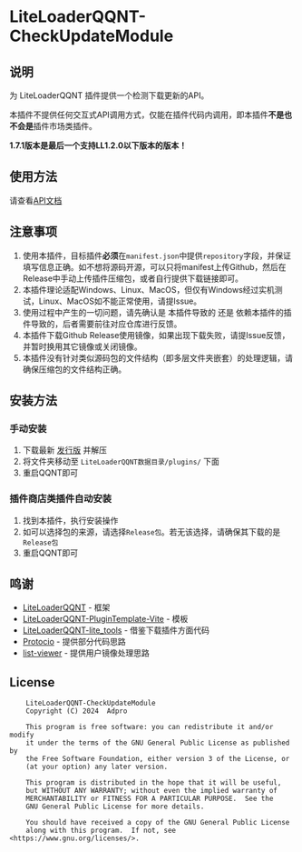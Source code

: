 # LiteLoaderQQNT-CheckUpdateModule

## 说明
为 LiteLoaderQQNT 插件提供一个检测下载更新的API。

本插件不提供任何交互式API调用方式，仅能在插件代码内调用，即本插件**不是也不会是**插件市场类插件。

**1.7.1版本是最后一个支持LL1.2.0以下版本的版本！**

## 使用方法

请查看[API文档](./API.md)

## 注意事项
1. 使用本插件，目标插件**必须**在`manifest.json`中提供`repository`字段，并保证填写信息正确。如不想将源码开源，可以只将manifest上传Github，然后在Release中手动上传插件压缩包，或者自行提供下载链接即可。
2. 本插件理论适配Windows、Linux、MacOS，但仅有Windows经过实机测试，Linux、MacOS如不能正常使用，请提Issue。
3. 使用过程中产生的一切问题，请先确认是 本插件导致的 还是 依赖本插件的插件导致的，后者需要前往对应仓库进行反馈。
4. 本插件下载Github Release使用镜像，如果出现下载失败，请提Issue反馈，并暂时换用其它镜像或关闭镜像。
5. 本插件没有针对类似源码包的文件结构（即多层文件夹嵌套）的处理逻辑，请确保压缩包的文件结构正确。

## 安装方法

### 手动安装
1. 下载最新 [发行版](https://github.com/adproqwq/LiteLoaderQQNT-CheckUpdateModule/releases) 并解压
2. 将文件夹移动至 `LiteLoaderQQNT数据目录/plugins/` 下面
3. 重启QQNT即可

### 插件商店类插件自动安装
1. 找到本插件，执行安装操作
2. 如可以选择包的来源，请选择`Release包`。若无该选择，请确保其下载的是`Release包`
3. 重启QQNT即可

## 鸣谢
* [LiteLoaderQQNT](https://github.com/LiteLoaderQQNT/LiteLoaderQQNT/) - 框架
* [LiteLoaderQQNT-PluginTemplate-Vite](https://github.com/MisaLiu/LiteLoaderQQNT-PluginTemplate-Vite/) - 模板
* [LiteLoaderQQNT-lite_tools](https://github.com/xiyuesaves/LiteLoaderQQNT-lite_tools/) - 借鉴下载插件方面代码
* [Protocio](https://github.com/PRO-2684/protocio/) - 提供部分代码思路
* [list-viewer](https://github.com/ltxhhz/LL-plugin-list-viewer/) - 提供用户镜像处理思路

## License
```
    LiteLoaderQQNT-CheckUpdateModule
    Copyright (C) 2024  Adpro

    This program is free software: you can redistribute it and/or modify
    it under the terms of the GNU General Public License as published by
    the Free Software Foundation, either version 3 of the License, or
    (at your option) any later version.

    This program is distributed in the hope that it will be useful,
    but WITHOUT ANY WARRANTY; without even the implied warranty of
    MERCHANTABILITY or FITNESS FOR A PARTICULAR PURPOSE.  See the
    GNU General Public License for more details.

    You should have received a copy of the GNU General Public License
    along with this program.  If not, see <https://www.gnu.org/licenses/>.
```